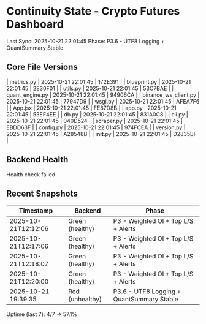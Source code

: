 ﻿# Continuity State - Crypto Futures Dashboard
Last Sync: 2025-10-21 22:01:45
Phase: P3.6 - UTF8 Logging + QuantSummary Stable

## Core File Versions
| metrics.py | 2025-10-21 22:01:45 | 172E391 |
| blueprint.py | 2025-10-21 22:01:45 | 2E30F01 |
| utils.py | 2025-10-21 22:01:45 | 53C7BAE |
| quant_engine.py | 2025-10-21 22:01:45 | 94906CA |
| binance_ws_client.py | 2025-10-21 22:01:45 | 77947D9 |
| wsgi.py | 2025-10-21 22:01:45 | AFEA7F6 |
| App.jsx | 2025-10-21 22:01:45 | FE87D8B |
| app.py | 2025-10-21 22:01:45 | 53EF4EE |
| db.py | 2025-10-21 22:01:45 | 831A0C8 |
| cli.py | 2025-10-21 22:01:45 | 040D524 |
| scraper.py | 2025-10-21 22:01:45 | EBDD63F |
| config.py | 2025-10-21 22:01:45 | 974FCEA |
| version.py | 2025-10-21 22:01:45 | A28548B |
| __init__.py | 2025-10-21 22:01:45 | D2835BF |

## Backend Health
Health check failed

## Recent Snapshots
| Timestamp | Backend | Phase |
|------------|----------|-------|
| 2025-10-21T12:12:06 | Green (healthy) | P3 - Weighted OI + Top L/S + Alerts |
| 2025-10-21T12:17:06 | Green (healthy) | P3 - Weighted OI + Top L/S + Alerts |
| 2025-10-21T12:18:07 | Green (healthy) | P3 - Weighted OI + Top L/S + Alerts |
| 2025-10-21T12:20:00 | Green (healthy) | P3 - Weighted OI + Top L/S + Alerts |
| 2025-10-21 19:39:35 | Red (unhealthy) | P3.6 - UTF8 Logging + QuantSummary Stable |
Uptime (last 7): 4/7 -> 57.1%

